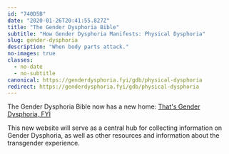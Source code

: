 ```yaml
---
id: "740D5B"
date: "2020-01-26T20:41:55.827Z"
title: "The Gender Dysphoria Bible"
subtitle: "How Gender Dysphoria Manifests: Physical Dysphoria"
slug: gender-dysphoria
description: "When body parts attack."
no-images: true
classes:
  - no-date
  - no-subtitle
canonical: https://genderdysphoria.fyi/gdb/physical-dysphoria
redirect: https://genderdysphoria.fyi/gdb/physical-dysphoria
---
```


The Gender Dysphoria Bible now has a new home: [That's Gender Dysphoria, FYI](https://genderdysphoria.fyi/gdb/)

This new website will serve as a central hub for collecting information on Gender Dysphoria, as well as other resources and information about the transgender experience.
